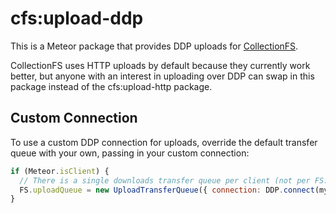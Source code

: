 cfs:upload-ddp
=========================

This is a Meteor package that provides DDP uploads for
[CollectionFS](https://github.com/CollectionFS/Meteor-CollectionFS).

CollectionFS uses HTTP uploads by default because they currently work better,
but anyone with an interest in uploading over DDP can swap in this package
instead of the cfs:upload-http package.

## Custom Connection

To use a custom DDP connection for uploads, override the default
transfer queue with your own, passing in your custom connection:

```js
if (Meteor.isClient) {
  // There is a single downloads transfer queue per client (not per FS.Collection)
  FS.uploadQueue = new UploadTransferQueue({ connection: DDP.connect(myUrl) });
}
```
